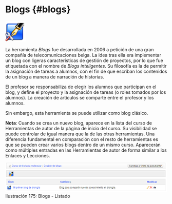 # Blogs {#blogs}

<img width="64px" src="../assets/graphics307.png">

La herramienta _Blogs_ fue desarrollada en 2006 a petición de una gran compañía de telecomunicaciones belga. La idea tras ella era implementar un blog con ligeras características de gestión de proyectos, por lo que fue etiquetada con el nombre de _Blogs inteligentes_. Su filosofía es la de permitir la asignación de tareas a alumnos, con el fin de que escriban los contenidos de un blog a manera de narración de historias.

El profesor se responsabiliza de elegir los alumnos que participan en el blog, y define el proyecto y la asignación de tareas (o roles tomados por los alumnos). La creación de artículos se comparte entre el profesor y los alumnos.

Sin embargo, esta herramienta se puede utilizar como blog clásico.

**Nota**: Cuando se crea un nuevo blog, aparece en la lista del curso de Herramientas de autor de la página de inicio del curso. Su visibilidad se puede controlar de igual manera que la de las otras herramientas. Una diferencia fundamental en comparación con el resto de herramientas es que se pueden crear varios blogs dentro de un mismo curso. Aparecerán como múltiples entradas en las Herramientas de autor de forma similar a los Enlaces y Lecciones.

![](../assets/images237.png) Ilustración 175: Blogs - Listado
